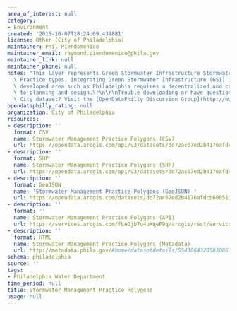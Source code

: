```yaml
---
area_of_interest: null
category:
- Environment
created: '2015-10-07T18:24:09.439881'
license: Other (City of Philadelphia)
maintainer: Phil Pierdomenico
maintainer_email: raymond.pierdomenico@phila.gov
maintainer_link: null
maintainer_phone: null
notes: "This layer represents Green Stormwater Infrastructure Stormwater Management\
  \ Practice types. Integrating Green Stormwater Infrastructure (GSI) into a highly\
  \ developed area such as Philadelphia requires a decentralized and creative approach\
  \ to planning and design.\r\n\r\nTrouble downloading or have questions about this\
  \ City dataset? Visit the [OpenDataPhilly Discussion Group](http://www.phila.gov/data/discuss/)"
opendataphilly_rating: null
organization: City of Philadelphia
resources:
- description: ''
  format: CSV
  name: Stormwater Management Practice Polygons (CSV)
  url: https://opendata.arcgis.com/api/v3/datasets/dd72ac67ed2b4176afdcb60051334c83_0/downloads/data?format=csv&spatialRefId=4326
- description: ''
  format: SHP
  name: Stormwater Management Practice Polygons (SHP)
  url: https://opendata.arcgis.com/api/v3/datasets/dd72ac67ed2b4176afdcb60051334c83_0/downloads/data?format=shp&spatialRefId=4326
- description: ''
  format: GeoJSON
  name: 'Stormwater Management Practice Polygons (GeoJSON) '
  url: https://opendata.arcgis.com/datasets/dd72ac67ed2b4176afdcb60051334c83_0.geojson
- description: ''
  format: ''
  name: Stormwater Management Practice Polygons (API)
  url: https://services.arcgis.com/fLeGjb7u4uXqeF9q/arcgis/rest/services/GSI_SMP_TYPES/FeatureServer/0/query?outFields=*&where=1%3D1
- description: ''
  format: HTML
  name: Stormwater Management Practice Polygons (Metadata)
  url: http://metadata.phila.gov/#home/datasetdetails/5543864320583086178c4e6f/representationdetails/56eaddf28597748205e975da/
schema: philadelphia
source: ''
tags:
- Philadelphia Water Department
time_period: null
title: Stormwater Management Practice Polygons
usage: null
---
```

